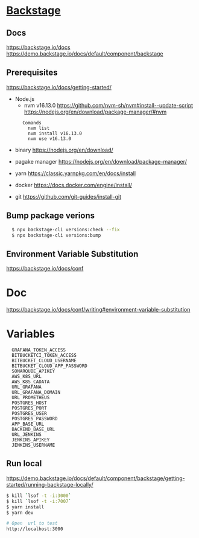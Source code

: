 # [Backstage](https://backstage.io)

## Docs
  https://backstage.io/docs
  https://demo.backstage.io/docs/default/component/backstage

## Prerequisites
  https://backstage.io/docs/getting-started/

- Node.js
  - nvm v16.13.0
      https://github.com/nvm-sh/nvm#install--update-script
      https://nodejs.org/en/download/package-manager/#nvm
```
      Comands
        nvm list
        nvm install v16.13.0
        nvm use v16.13.0
```

  - binary
      https://nodejs.org/en/download/
  - pagake manager
      https://nodejs.org/en/download/package-manager/

- yarn 
    https://classic.yarnpkg.com/en/docs/install
- docker
    https://docs.docker.com/engine/install/
- git
    https://github.com/git-guides/install-git

## Bump package verions

```sh
  $ npx backstage-cli versions:check --fix
  $ npx backstage-cli versions:bump
```

## Environment Variable Substitution
  https://backstage.io/docs/conf
# Doc
  https://backstage.io/docs/conf/writing#environment-variable-substitution

# Variables
```
  GRAFANA_TOKEN_ACCESS
  BITBUCKETCI_TOKEN_ACCESS
  BITBUCKET_CLOUD_USERNAME
  BITBUCKET_CLOUD_APP_PASSWORD
  SONARQUBE_APIKEY
  AWS_K8S_URL
  AWS_K8S_CADATA
  URL_GRAFANA
  URL_GRAFANA_DOMAIN
  URL_PROMETHEUS
  POSTGRES_HOST
  POSTGRES_PORT
  POSTGRES_USER
  POSTGRES_PASSWORD
  APP_BASE_URL
  BACKEND_BASE_URL
  URL_JENKINS
  JENKINS_APIKEY
  JENKINS_USERNAME
``` 

## Run local
  https://demo.backstage.io/docs/default/component/backstage/getting-started/running-backstage-locally/

```sh
$ kill `lsof -t -i:3000`
$ kill `lsof -t -i:7007`
$ yarn install
$ yarn dev

# Open  url to test
http://localhost:3000
```